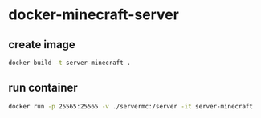 # docker-minecraft-server

## create image
```bash
docker build -t server-minecraft .
```

## run container
```bash
docker run -p 25565:25565 -v ./servermc:/server -it server-minecraft
```
